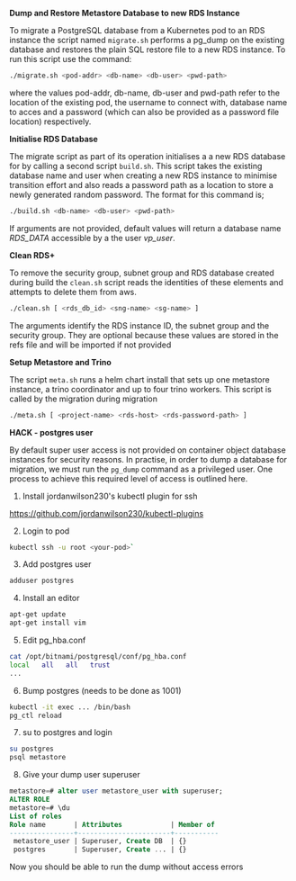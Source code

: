 __Dump and Restore Metastore Database to new RDS Instance__

To migrate a PostgreSQL database from a Kubernetes pod to an RDS instance the script named `migrate.sh` performs a pg_dump on the existing database and restores the plain SQL restore file to a new RDS instance. To run this script use the command:

```bash
./migrate.sh <pod-addr> <db-name> <db-user> <pwd-path>
``` 
where the values pod-addr, db-name, db-user and pwd-path refer to the location of the existing pod, the username to connect with, database name to acces and a password (which can also be provided as a password file location) respectively.

__Initialise RDS Database__

The migrate script as part of its operation initialises a a new RDS database for by calling a second script `build.sh`. This script takes the existing database name and user when creating a new RDS instance to minimise transition effort and also reads a password path as a location to store a newly generated random password. The format for this command is;

```bash
./build.sh <db-name> <db-user> <pwd-path>
```

If arguments are not provided, default values will return a database name *RDS_DATA* accessible by a the user *vp_user*.

__Clean RDS+__

To remove the security group, subnet group and RDS database created during build the `clean.sh` script reads the identities of these elements and attempts to delete them from aws. 

```bash
./clean.sh [ <rds_db_id> <sng-name> <sg-name> ]
```

The arguments identify the RDS instance ID, the subnet group and the security group. They are optional because these values are stored in the refs file and will be imported if not provided

__Setup Metastore and Trino__

The script `meta.sh` runs a helm chart install that sets up one metastore instance, a trino coordinator and up to four trino workers. This script is called by the migration during migration

```bash
./meta.sh [ <project-name> <rds-host> <rds-password-path> ]
```

__HACK - postgres user__

By default super user access is not provided on container object database instances for security reasons. In practise, in order to dump a database for migration, we must run the `pg_dump` command as a privileged user. One process to achieve this required level of access is outlined here.  

1. Install jordanwilson230's kubectl plugin for ssh

https://github.com/jordanwilson230/kubectl-plugins

2. Login to pod
```bash
kubectl ssh -u root <your-pod>`
```

3. Add postgres user
```bash
adduser postgres
```

4. Install an editor
```bash
apt-get update
apt-get install vim
```

5. Edit pg_hba.conf
```bash
cat /opt/bitnami/postgresql/conf/pg_hba.conf
local   all   all   trust
...
```
6. Bump postgres (needs to be done as 1001)
```bash
kubectl -it exec ... /bin/bash
pg_ctl reload
```

7. su to postgres and login
```bash
su postgres
psql metastore
```

8. Give your dump user superuser
```sql
metastore=# alter user metastore_user with superuser;
ALTER ROLE
metastore=# \du
List of roles
Role name       | Attributes            | Member of 
----------------+-----------------------+-----------
 metastore_user | Superuser, Create DB  | {}
 postgres       | Superuser, Create ... | {}
 ```

Now you should be able to run the dump without access errors